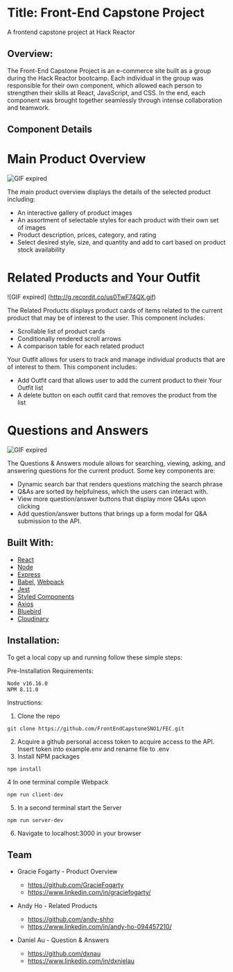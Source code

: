 Title: Front-End Capstone Project
=================================
A frontend capstone project at Hack Reactor

Overview:
---------
The Front-End Capstone Project is an e-commerce site built as a group during the Hack Reactor bootcamp. Each individual in the group was responsible for their own component, which allowed each person to strengthen their skills at React, JavaScript, and CSS. In the end, each component was brought together seamlessly through intense collaboration and teamwork.

Component Details
-----------------
# Main Product Overview #
![GIF expired](http://g.recordit.co/6jwOknX8cf.gif)

The main product overview displays the details of the selected product including:
  * An interactive gallery of product images
  * An assortment of selectable styles for each product with their own set of images
  * Product description, prices, category, and rating
  * Select desired style, size, and quantity and add to cart based on product stock availability

# Related Products and Your Outfit #
![GIF expired] (http://g.recordit.co/us0TwF74QX.gif)

The Related Products displays product cards of items related to the current product that may be of interest to the user. This component includes:
  * Scrollable list of product cards
  * Conditionally rendered scroll arrows
  * A comparison table for each related product

Your Outfit allows for users to track and manage individual products that are of interest to them. This component includes:
  * Add Outfit card that allows user to add the current product to their Your Outfit list
  * A delete button on each outfit card that removes the product from the list

# Questions and Answers #
![GIF expired](http://g.recordit.co/PdTAb9h84m.gif)

The Questions & Answers module allows for searching, viewing, asking, and answering questions for the current product. Some key components are:
  * Dynamic search bar that renders questions matching the search phrase
  * Q&As are sorted by helpfulness, which the users can interact with.
  * View more question/answer buttons that display more Q&As upon clicking
  * Add question/answer buttons that brings up a form modal for Q&A submission to the API.


Built With:
-------------
* [React](https://reactjs.org/)
* [Node](https://nodejs.dev/en/)
* [Express](https://expressjs.com/)
* [Babel](https://babeljs.io/), [Webpack](https://webpack.js.org/)
* [Jest](https://jestjs.io/)
* [Styled Components](https://styled-components.com/)
* [Axios](https://www.axios.com/)
* [Bluebird](http://bluebirdjs.com/docs/getting-started.html)
* [Cloudinary](https://cloudinary.com/)


Installation:
-------------
To get a local copy up and running follow these simple steps:

Pre-Installation Requirements:
```
Node v16.16.0
NPM 8.11.0
```
Instructions:
1. Clone the repo

`git clone https://github.com/FrontEndCapstoneSNO1/FEC.git`

2. Acquire a github personal access token to acquire access to the API. Insert token into example.env and rename file to .env
3. Install NPM packages

`npm install`

4 In one terminal compile Webpack

`npm run client-dev`

5. In a second terminal start the Server

`npm run server-dev`

6. Navigate to localhost:3000 in your browser

Team
-----
* Gracie Fogarty - Product Overview
  * https://github.com/GracieFogarty
  * https://www.linkedin.com/in/graciefogarty/

* Andy Ho - Related Products
  * https://github.com/andy-shho
  * https://www.linkedin.com/in/andy-ho-094457210/

* Daniel Au - Question & Answers
  * https://github.com/dxnau
  * https://www.linkedin.com/in/dxnielau

